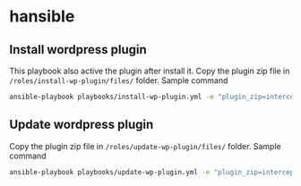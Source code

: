 # hansible

## Install wordpress plugin
This playbook also active the plugin after install it.
Copy the plugin zip file in `/roles/install-wp-plugin/files/` folder.
Sample command
```bash
ansible-playbook playbooks/install-wp-plugin.yml -e "plugin_zip=intercept-carshield.zip  plugin_name=intercept-cardshield"  -i inventory/wordpress.ini
```

## Update wordpress plugin
Copy the plugin zip file in `/roles/update-wp-plugin/files/` folder.
Sample command
```bash
ansible-playbook playbooks/update-wp-plugin.yml -e "plugin_zip=intercept-cardshield.zip plugin_name=intercept-cardshield" -i inventory/wordpress.ini"
```